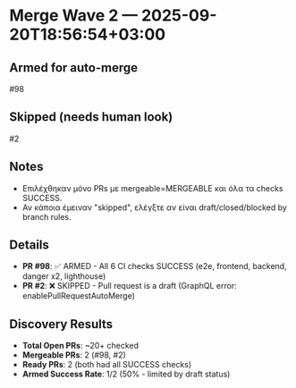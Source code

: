 # Merge Wave 2 — 2025-09-20T18:56:54+03:00

## Armed for auto-merge
#98

## Skipped (needs human look)
#2

## Notes
- Επιλέχθηκαν μόνο PRs με mergeable=MERGEABLE και όλα τα checks SUCCESS.
- Αν κάποια έμειναν "skipped", ελέγξτε αν είναι draft/closed/blocked by branch rules.

## Details
- **PR #98**: ✅ ARMED - All 6 CI checks SUCCESS (e2e, frontend, backend, danger x2, lighthouse)
- **PR #2**: ❌ SKIPPED - Pull request is a draft (GraphQL error: enablePullRequestAutoMerge)

## Discovery Results
- **Total Open PRs**: ~20+ checked
- **Mergeable PRs**: 2 (#98, #2)
- **Ready PRs**: 2 (both had all SUCCESS checks)
- **Armed Success Rate**: 1/2 (50% - limited by draft status)
